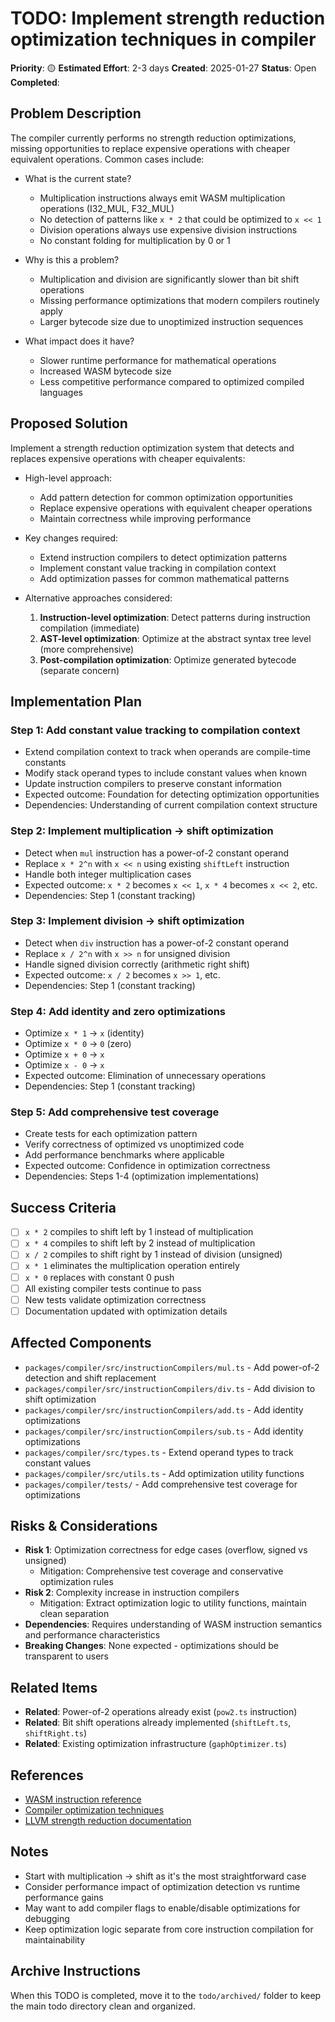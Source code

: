 # TODO: Implement strength reduction optimization techniques in compiler

**Priority**: 🟡
**Estimated Effort**: 2-3 days
**Created**: 2025-01-27
**Status**: Open
**Completed**: 

## Problem Description

The compiler currently performs no strength reduction optimizations, missing opportunities to replace expensive operations with cheaper equivalent operations. Common cases include:

- What is the current state?
  - Multiplication instructions always emit WASM multiplication operations (I32_MUL, F32_MUL)
  - No detection of patterns like `x * 2` that could be optimized to `x << 1`
  - Division operations always use expensive division instructions
  - No constant folding for multiplication by 0 or 1

- Why is this a problem?
  - Multiplication and division are significantly slower than bit shift operations
  - Missing performance optimizations that modern compilers routinely apply
  - Larger bytecode size due to unoptimized instruction sequences

- What impact does it have?
  - Slower runtime performance for mathematical operations
  - Increased WASM bytecode size
  - Less competitive performance compared to optimized compiled languages

## Proposed Solution

Implement a strength reduction optimization system that detects and replaces expensive operations with cheaper equivalents:

- High-level approach:
  - Add pattern detection for common optimization opportunities
  - Replace expensive operations with equivalent cheaper operations
  - Maintain correctness while improving performance

- Key changes required:
  - Extend instruction compilers to detect optimization patterns
  - Implement constant value tracking in compilation context
  - Add optimization passes for common mathematical patterns

- Alternative approaches considered:
  1. **Instruction-level optimization**: Detect patterns during instruction compilation (immediate)
  2. **AST-level optimization**: Optimize at the abstract syntax tree level (more comprehensive)
  3. **Post-compilation optimization**: Optimize generated bytecode (separate concern)

## Implementation Plan

### Step 1: Add constant value tracking to compilation context
- Extend compilation context to track when operands are compile-time constants
- Modify stack operand types to include constant values when known
- Update instruction compilers to preserve constant information
- Expected outcome: Foundation for detecting optimization opportunities
- Dependencies: Understanding of current compilation context structure

### Step 2: Implement multiplication → shift optimization
- Detect when `mul` instruction has a power-of-2 constant operand
- Replace `x * 2^n` with `x << n` using existing `shiftLeft` instruction
- Handle both integer multiplication cases
- Expected outcome: `x * 2` becomes `x << 1`, `x * 4` becomes `x << 2`, etc.
- Dependencies: Step 1 (constant tracking)

### Step 3: Implement division → shift optimization  
- Detect when `div` instruction has a power-of-2 constant operand
- Replace `x / 2^n` with `x >> n` for unsigned division
- Handle signed division correctly (arithmetic right shift)
- Expected outcome: `x / 2` becomes `x >> 1`, etc.
- Dependencies: Step 1 (constant tracking)

### Step 4: Add identity and zero optimizations
- Optimize `x * 1` → `x` (identity)
- Optimize `x * 0` → `0` (zero)
- Optimize `x + 0` → `x`
- Optimize `x - 0` → `x`
- Expected outcome: Elimination of unnecessary operations
- Dependencies: Step 1 (constant tracking)

### Step 5: Add comprehensive test coverage
- Create tests for each optimization pattern
- Verify correctness of optimized vs unoptimized code
- Add performance benchmarks where applicable
- Expected outcome: Confidence in optimization correctness
- Dependencies: Steps 1-4 (optimization implementations)

## Success Criteria

- [ ] `x * 2` compiles to shift left by 1 instead of multiplication
- [ ] `x * 4` compiles to shift left by 2 instead of multiplication  
- [ ] `x / 2` compiles to shift right by 1 instead of division (unsigned)
- [ ] `x * 1` eliminates the multiplication operation entirely
- [ ] `x * 0` replaces with constant 0 push
- [ ] All existing compiler tests continue to pass
- [ ] New tests validate optimization correctness
- [ ] Documentation updated with optimization details

## Affected Components

- `packages/compiler/src/instructionCompilers/mul.ts` - Add power-of-2 detection and shift replacement
- `packages/compiler/src/instructionCompilers/div.ts` - Add division to shift optimization
- `packages/compiler/src/instructionCompilers/add.ts` - Add identity optimizations
- `packages/compiler/src/instructionCompilers/sub.ts` - Add identity optimizations
- `packages/compiler/src/types.ts` - Extend operand types to track constant values
- `packages/compiler/src/utils.ts` - Add optimization utility functions
- `packages/compiler/tests/` - Add comprehensive test coverage for optimizations

## Risks & Considerations

- **Risk 1**: Optimization correctness for edge cases (overflow, signed vs unsigned)
  - Mitigation: Comprehensive test coverage and conservative optimization rules
- **Risk 2**: Complexity increase in instruction compilers
  - Mitigation: Extract optimization logic to utility functions, maintain clean separation
- **Dependencies**: Requires understanding of WASM instruction semantics and performance characteristics
- **Breaking Changes**: None expected - optimizations should be transparent to users

## Related Items

- **Related**: Power-of-2 operations already exist (`pow2.ts` instruction)
- **Related**: Bit shift operations already implemented (`shiftLeft.ts`, `shiftRight.ts`)
- **Related**: Existing optimization infrastructure (`gaphOptimizer.ts`)

## References

- [WASM instruction reference](https://webassembly.github.io/spec/core/appendix/index-instructions.html)
- [Compiler optimization techniques](https://en.wikipedia.org/wiki/Strength_reduction)
- [LLVM strength reduction documentation](https://llvm.org/docs/WritingAnLLVMPass.html#the-strength-reduction-example)

## Notes

- Start with multiplication → shift as it's the most straightforward case
- Consider performance impact of optimization detection vs runtime performance gains
- May want to add compiler flags to enable/disable optimizations for debugging
- Keep optimization logic separate from core instruction compilation for maintainability

## Archive Instructions

When this TODO is completed, move it to the `todo/archived/` folder to keep the main todo directory clean and organized.